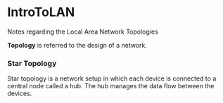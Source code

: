 # IntroToLAN
Notes regarding the Local Area Network Topologies

**Topology** is referred to the design of a network.


### Star Topology

Star topology is a network setup in which each device is connected to a central node called a hub. The hub manages the data flow between the devices.
<p align="center>
<img title="star topology" alt="Star Topology" src="https://upload.wikimedia.org/wikipedia/commons/8/84/Star_Topology.png" width="400">
</p>
